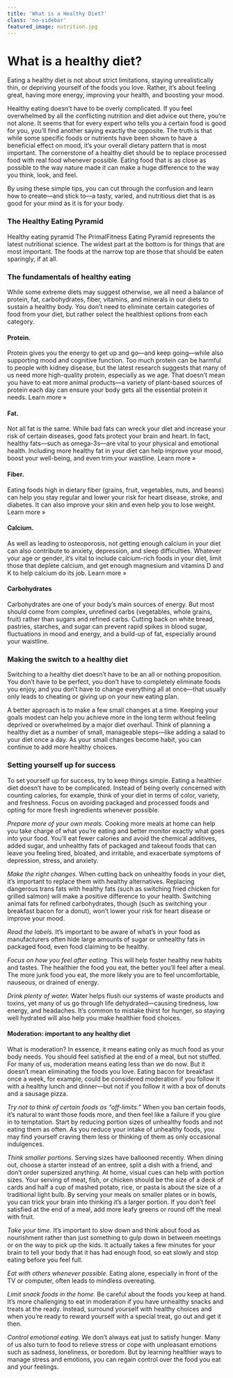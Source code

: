 ```yaml
---
title: 'What is a Healthy Diet?'
class: 'no-sidebar'
featured_image: nutrition.jpg
---
```


# What is a healthy diet?
Eating a healthy diet is not about strict limitations, staying unrealistically thin, or depriving yourself of the foods you love. Rather, it’s about feeling great, having more energy, improving your health, and boosting your mood.

Healthy eating doesn’t have to be overly complicated. If you feel overwhelmed by all the conflicting nutrition and diet advice out there, you’re not alone. It seems that for every expert who tells you a certain food is good for you, you’ll find another saying exactly the opposite. The truth is that while some specific foods or nutrients have been shown to have a beneficial effect on mood, it’s your overall dietary pattern that is most important. The cornerstone of a healthy diet should be to replace processed food with real food whenever possible. Eating food that is as close as possible to the way nature made it can make a huge difference to the way you think, look, and feel.

By using these simple tips, you can cut through the confusion and learn how to create—and stick to—a tasty, varied, and nutritious diet that is as good for your mind as it is for your body.

### The Healthy Eating Pyramid
Healthy eating pyramid
The PrimalFitness Eating Pyramid represents the latest nutritional science. The widest part at the bottom is for things that are most important. The foods at the narrow top are those that should be eaten sparingly, if at all.

### The fundamentals of healthy eating
While some extreme diets may suggest otherwise, we all need a balance of protein, fat, carbohydrates, fiber, vitamins, and minerals in our diets to sustain a healthy body. You don’t need to eliminate certain categories of food from your diet, but rather select the healthiest options from each category.

#### Protein. 
Protein gives you the energy to get up and go—and keep going—while also supporting mood and cognitive function. Too much protein can be harmful to people with kidney disease, but the latest research suggests that many of us need more high-quality protein, especially as we age. That doesn’t mean you have to eat more animal products—a variety of plant-based sources of protein each day can ensure your body gets all the essential protein it needs. Learn more »

#### Fat. 
Not all fat is the same. While bad fats can wreck your diet and increase your risk of certain diseases, good fats protect your brain and heart. In fact, healthy fats—such as omega-3s—are vital to your physical and emotional health. Including more healthy fat in your diet can help improve your mood, boost your well-being, and even trim your waistline. Learn more »

#### Fiber. 
Eating foods high in dietary fiber (grains, fruit, vegetables, nuts, and beans) can help you stay regular and lower your risk for heart disease, stroke, and diabetes. It can also improve your skin and even help you to lose weight. Learn more »

#### Calcium. 
As well as leading to osteoporosis, not getting enough calcium in your diet can also contribute to anxiety, depression, and sleep difficulties. Whatever your age or gender, it’s vital to include calcium-rich foods in your diet, limit those that deplete calcium, and get enough magnesium and vitamins D and K to help calcium do its job. Learn more »

#### Carbohydrates 
Carbohydrates are one of your body’s main sources of energy. But most should come from complex, unrefined carbs (vegetables, whole grains, fruit) rather than sugars and refined carbs. Cutting back on white bread, pastries, starches, and sugar can prevent rapid spikes in blood sugar, fluctuations in mood and energy, and a build-up of fat, especially around your waistline. 

### Making the switch to a healthy diet
Switching to a healthy diet doesn’t have to be an all or nothing proposition. You don’t have to be perfect, you don’t have to completely eliminate foods you enjoy, and you don’t have to change everything all at once—that usually only leads to cheating or giving up on your new eating plan.

A better approach is to make a few small changes at a time. Keeping your goals modest can help you achieve more in the long term without feeling deprived or overwhelmed by a major diet overhaul. Think of planning a healthy diet as a number of small, manageable steps—like adding a salad to your diet once a day. As your small changes become habit, you can continue to add more healthy choices.

### Setting yourself up for success
To set yourself up for success, try to keep things simple. Eating a healthier diet doesn’t have to be complicated. Instead of being overly concerned with counting calories, for example, think of your diet in terms of color, variety, and freshness. Focus on avoiding packaged and processed foods and opting for more fresh ingredients whenever possible.

*Prepare more of your own meals.* Cooking more meals at home can help you take charge of what you’re eating and better monitor exactly what goes into your food. You’ll eat fewer calories and avoid the chemical additives, added sugar, and unhealthy fats of packaged and takeout foods that can leave you feeling tired, bloated, and irritable, and exacerbate symptoms of depression, stress, and anxiety.

*Make the right changes.* When cutting back on unhealthy foods in your diet, it’s important to replace them with healthy alternatives. Replacing dangerous trans fats with healthy fats (such as switching fried chicken for grilled salmon) will make a positive difference to your health. Switching animal fats for refined carbohydrates, though (such as switching your breakfast bacon for a donut), won’t lower your risk for heart disease or improve your mood.

*Read the labels.* It’s important to be aware of what’s in your food as manufacturers often hide large amounts of sugar or unhealthy fats in packaged food, even food claiming to be healthy.

*Focus on how you feel after eating.* This will help foster healthy new habits and tastes. The healthier the food you eat, the better you’ll feel after a meal. The more junk food you eat, the more likely you are to feel uncomfortable, nauseous, or drained of energy.

*Drink plenty of water.* Water helps flush our systems of waste products and toxins, yet many of us go through life dehydrated—causing tiredness, low energy, and headaches. It’s common to mistake thirst for hunger, so staying well hydrated will also help you make healthier food choices.

#### Moderation: important to any healthy diet
What is moderation? In essence, it means eating only as much food as your body needs. You should feel satisfied at the end of a meal, but not stuffed. For many of us, moderation means eating less than we do now. But it doesn’t mean eliminating the foods you love. Eating bacon for breakfast once a week, for example, could be considered moderation if you follow it with a healthy lunch and dinner—but not if you follow it with a box of donuts and a sausage pizza.

*Try not to think of certain foods as “off-limits.”* When you ban certain foods, it’s natural to want those foods more, and then feel like a failure if you give in to temptation. Start by reducing portion sizes of unhealthy foods and not eating them as often. As you reduce your intake of unhealthy foods, you may find yourself craving them less or thinking of them as only occasional indulgences.

*Think smaller portions.* Serving sizes have ballooned recently. When dining out, choose a starter instead of an entree, split a dish with a friend, and don’t order supersized anything. At home, visual cues can help with portion sizes. Your serving of meat, fish, or chicken should be the size of a deck of cards and half a cup of mashed potato, rice, or pasta is about the size of a traditional light bulb. By serving your meals on smaller plates or in bowls, you can trick your brain into thinking it’s a larger portion. If you don’t feel satisfied at the end of a meal, add more leafy greens or round off the meal with fruit.

*Take your time.* It’s important to slow down and think about food as nourishment rather than just something to gulp down in between meetings or on the way to pick up the kids. It actually takes a few minutes for your brain to tell your body that it has had enough food, so eat slowly and stop eating before you feel full.

*Eat with others whenever possible.* Eating alone, especially in front of the TV or computer, often leads to mindless overeating.

*Limit snack foods in the home.* Be careful about the foods you keep at hand. It’s more challenging to eat in moderation if you have unhealthy snacks and treats at the ready. Instead, surround yourself with healthy choices and when you’re ready to reward yourself with a special treat, go out and get it then.

*Control emotional eating.* We don’t always eat just to satisfy hunger. Many of us also turn to food to relieve stress or cope with unpleasant emotions such as sadness, loneliness, or boredom. But by learning healthier ways to manage stress and emotions, you can regain control over the food you eat and your feelings.